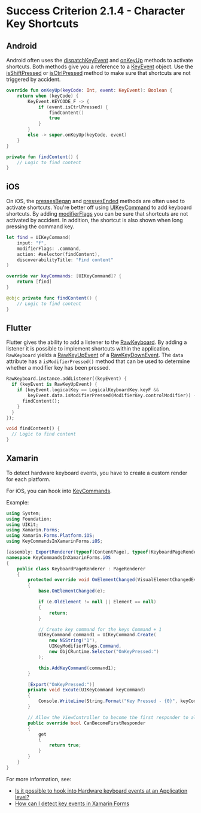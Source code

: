 # Success Criterion 2.1.4 - Character Key Shortcuts
## Android

Android often uses the [dispatchKeyEvent](https://developer.android.com/reference/android/view/View#dispatchKeyEvent(android.view.KeyEvent)) and [onKeyUp](https://developer.android.com/reference/android/app/Activity#onKeyUp(int,%20android.view.KeyEvent)) methods to activate shortcuts. Both methods give you a reference to a [KeyEvent](https://developer.android.com/reference/android/view/KeyEvent) object. Use the [isShiftPressed](https://developer.android.com/reference/android/view/KeyEvent#isShiftPressed()) or [isCtrlPressed](https://developer.android.com/reference/android/view/KeyEvent#isCtrlPressed()) method to make sure that shortcuts are not triggered by accident.

```kotlin
override fun onKeyUp(keyCode: Int, event: KeyEvent): Boolean {
    return when (keyCode) {
        KeyEvent.KEYCODE_F -> {
            if (event.isCtrlPressed) {
                findContent()
                true
            }
        }
        else -> super.onKeyUp(keyCode, event)
    }
}

private fun findContent() {
    // Logic to find content
}
```
## iOS

On iOS, the [pressesBegan](https://developer.apple.com/documentation/uikit/uiresponder/1621134-pressesbegan) and [pressesEnded](https://developer.apple.com/documentation/uikit/uiresponder/1621128-pressesended) methods are often used to activate shortcuts. You're better off using [UIKeyCommand](https://developer.apple.com/documentation/uikit/uikeycommand) to add keyboard shortcuts. By adding [modifierFlags](https://developer.apple.com/documentation/uikit/uikeymodifierflags) you can be sure that shortcuts are not activated by accident. In addition, the shortcut is also shown when long pressing the command key.

```swift
let find = UIKeyCommand(
    input: "f", 
    modifierFlags: .command, 
    action: #selector(findContent), 
    discoverabilityTitle: "Find content"
)

override var keyCommands: [UIKeyCommand]? {
    return [find]
}

@objc private func findContent() {
    // Logic to find content
}
```
## Flutter

Flutter gives the ability to add a listener to the [RawKeyboard](https://api.flutter.dev/flutter/services/RawKeyboard-class.html). By adding a listener it is possible to implement shortcuts within the application. `RawKeyboard` yields a [RawKeyUpEvent](https://api.flutter.dev/flutter/services/RawKeyUpEvent-class.html) of a [RawKeyDownEvent](https://api.flutter.dev/flutter/services/RawKeyDownEvent-class.html). The `data` attribute has a `isModifierPressed()` method that can be used to determine whether a modifier key has been pressed.

```dart
RawKeyboard.instance.addListener((keyEvent) {
  if (keyEvent is RawKeyUpEvent) {
    if (keyEvent.logicalKey == LogicalKeyboardKey.keyF &&
        keyEvent.data.isModifierPressed(ModifierKey.controlModifier)) {
      findContent();
    }
  }
});

void findContent() {
  // Logic to find content
}
```
## Xamarin

To detect hardware keyboard events, you have to create a custom render for each platform.

For iOS, you can hook into [KeyCommands](https://developer.apple.com/documentation/uikit/uiresponder/1621141-keycommands).

Example:

```csharp
using System;
using Foundation;
using UIKit;
using Xamarin.Forms;
using Xamarin.Forms.Platform.iOS;
using KeyCommandsInXamarinForms.iOS;

[assembly: ExportRenderer(typeof(ContentPage), typeof(KeyboardPageRenderer))]
namespace KeyCommandsInXamarinForms.iOS
{
    public class KeyboardPageRenderer : PageRenderer
    {
        protected override void OnElementChanged(VisualElementChangedEventArgs e)
        {
            base.OnElementChanged(e);

            if (e.OldElement != null || Element == null)
            {
                return;
            }

            // Create key command for the keys Command + 1
            UIKeyCommand command1 = UIKeyCommand.Create(
                new NSString("1"), 
                UIKeyModifierFlags.Command, 
                new ObjCRuntime.Selector("OnKeyPressed:")
            );

            this.AddKeyCommand(command1);
        }

        [Export("OnKeyPressed:")]
        private void Excute(UIKeyCommand keyCommand)
        {
            Console.WriteLine(String.Format("Key Pressed - {0}", keyCommand.Value);
        }

        // Allow the ViewController to become the first responder to allow it to respond to key commands.
        public override bool CanBecomeFirstResponder
        {
            get
            {
                return true;
            }
        }
    }
}
```

For more information, see:

- [Is it possible to hook into Hardware keyboard events at an Application level?](https://stackoverflow.com/questions/47220710/is-it-possible-to-hook-into-hardware-keyboard-events-at-an-application-level)
- [How can I detect key events in Xamarin Forms](https://social.msdn.microsoft.com/Forums/en-US/fc8d198a-2012-43a1-8062-5ff82973b06d/how-can-i-detect-key-events-in-xamarinforms?forum=xamarinforms)

